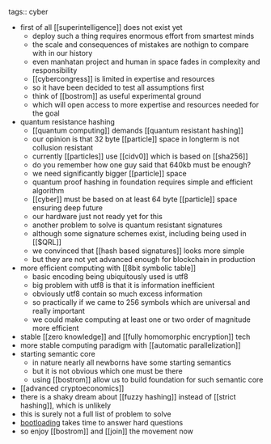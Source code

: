 tags:: cyber

- first of all [[superintelligence]] does not exist yet
	- deploy such a thing requires enormous effort from smartest minds
	- the scale and consequences of mistakes are nothign to compare with in our history
	- even manhatan project and human in space fades in complexity and responsibility
	- [[cybercongress]] is limited in expertise and resources
	- so it have been decided to test all assumptions first
	- think of [[bostrom]] as useful experimental ground
	- which will open access to more expertise and resources needed for the goal
- quantum resistance hashing
	- [[quantum computing]] demands [[quantum resistant hashing]]
	- our opinion is that 32 byte [[particle]] space in longterm is not collusion resistant
	- currently [[particles]] use [[cidv0]] which is based on [[sha256]]
	- do you remember how one guy said that 640kb must be enough?
	- we need significantly bigger [[particle]] space
	- quantum proof hashing in foundation requires simple and efficient algorithm
	- [[cyber]] must be based on at least 64 byte [[particle]] space ensuring deep future
	- our hardware just not ready yet for this
	- another problem to solve is quantum resistant signatures
	- although some signature schemes exist, including being used in [[$QRL]]
	- we convinced that [[hash based signatures]] looks more simple
	- but they are not yet advanced enough for blockchain in production
- more efficient computing with [[8bit symbolic table]]
	- basic encoding being ubiquitously used is utf8
	- big problem with utf8 is that it is information inefficient
	- obviously utf8 contain so much excess information
	- so practically if we came to 256 symbols which are universal and really important
	- we could make computing at least one or two order of magnitude more efficient
- stable [[zero knowledge]] and [[fully homomorphic encryption]] tech
- more stable computing paradigm with [[automatic parallelization]]
- starting semantic core
	- in nature nearly all newborns have some starting semantics
	- but it is not obvious which one must be there
	- using [[bostrom]] allow us to build foundation for such semantic core
- [[advanced cryptoeconomics]]
- there is a shaky dream about [[fuzzy hashing]] instead of [[strict hashing]], which is unlikely
- this is surely not a full list of problem to solve
- [bootloading](bootloader) takes time to answer hard questions
- so enjoy [[bostrom]] and [[join]] the movement now